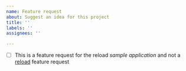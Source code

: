 ```yaml
---
name: Feature request
about: Suggest an idea for this project
title: ''
labels: ''
assignees: ''

---
```


[//]: # "This project is for the reload **_sample app_**. If you have a bug to file on reload itself please file it over [there](https://github.com/alallier/reload/issues)"
- [ ] This is a feature request for the reload _sample application_ and not a [reload](https://github.com/alallier/reload/issues) feature request
